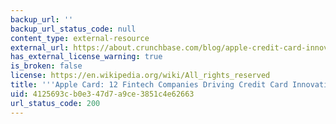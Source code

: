 ```yaml
---
backup_url: ''
backup_url_status_code: null
content_type: external-resource
external_url: https://about.crunchbase.com/blog/apple-credit-card-innovation/
has_external_license_warning: true
is_broken: false
license: https://en.wikipedia.org/wiki/All_rights_reserved
title: '''Apple Card: 12 Fintech Companies Driving Credit Card Innovation'
uid: 4125693c-b0e3-47d7-a9ce-3851c4e62663
url_status_code: 200
---
```


